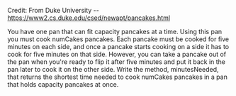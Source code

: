 Credit:
From Duke University -- https://www2.cs.duke.edu/csed/newapt/pancakes.html

You have one pan that can fit capacity pancakes at a time. Using this pan you must cook numCakes pancakes. Each pancake must be cooked for five minutes on each side, and once a pancake starts cooking on a side it has to cook for five minutes on that side. However, you can take a pancake out of the pan when you're ready to flip it after five minutes and put it back in the pan later to cook it on the other side.
Write the method, minutesNeeded, that returns the shortest time needed to cook numCakes pancakes in a pan that holds capacity pancakes at once. 
